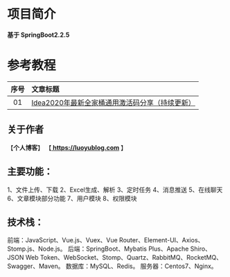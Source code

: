 # 项目简介
<b>基于 SpringBoot2.2.5 </b>

# 参考教程
|序号|文章标题|
|:---:|:---|
|01|[Idea2020年最新全家桶通用激活码分享（持续更新）](https://www.jianshu.com/p/b148b93534a0)|

## 关于作者
【<b>个人博客</b>】    【<b><a href="https://luoyublog.com"> https://luoyublog.com </a></b>】<br/>

## 主要功能：
1、文件上传、下载
2、Excel生成、解析
3、定时任务
4、消息推送
5、在线聊天
6、文章模块部分功能
7、用户模块
8、权限模块

## 技术栈：
前端：JavaScript、Vue.js、Vuex、Vue Router、Element-UI、Axios、Stomp.js、Node.js。
后端：SpringBoot、Mybatis Plus、Apache Shiro、JSON Web Token、WebSocket、Stomp、Quartz、RabbitMQ、RocketMQ、Swagger、Maven。
数据库：MySQL、Redis。
服务器：Centos7、Nginx。
